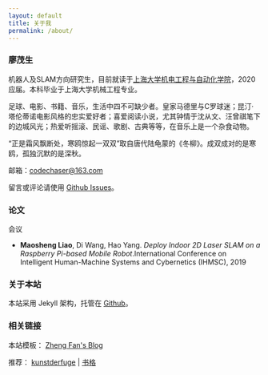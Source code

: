 ```yaml
---
layout: default
title: 关于我
permalink: /about/
---
```


### 廖茂生

机器人及SLAM方向研究生，目前就读于[上海大学机电工程与自动化学院](http://www.auto.shu.edu.cn/)，2020应届。本科毕业于上海大学机械工程专业。


足球、电影、书籍、音乐，生活中四不可缺少者。皇家马德里与C罗球迷；昆汀·塔伦蒂诺电影风格的忠实爱好者；喜爱阅读小说，尤其钟情于沈从文、汪曾祺笔下的边城风光；热爱听摇滚、民谣、歌剧、古典等等，在音乐上是一个杂食动物。

“正是霜风飘断处，寒鸥惊起一双双”取自唐代陆龟蒙的《冬柳》。成双成对的是寒鸥，孤独沉默的是深秋。

邮箱：[codechaser@163.com](mailto:codechaser@163.com) 

留言或评论请使用 [Github Issues](https://github.com/foreverlms/foreverlms.github.io/Issues)。

### 论文
会议

* __Maosheng Liao__, Di Wang, Hao Yang. _Deploy Indoor 2D Laser SLAM on a Raspberry Pi-based Mobile Robot_.International Conference on Intelligent Human-Machine Systems and Cybernetics (IHMSC), 2019

<!-- ### 工作经历

2019-     | 研发经理, __未来机器人（深圳）__
2015-2016 | SLAM 实习生, __未来机器人（深圳）__
2013 | 去毛刺机器人开发实习生，__阿特拉斯・科普柯（无锡）__


### 教学

2015/2016	|  MAEG 5755 Robotics 助教
2014/2015   |  MAEG 4050 Modern Control and Theory 助教
2014/2015   |  MAEG 3010 Mechanics of Materials 助教

### 荣誉

2014	| Hong Kong PhD Fellowship
2014	| 2014 RoboCup 巴西，小仿人组八强
2013	| 2013 RoboCup 中国赛，小仿人组冠军
2012	| 国家奖学金 -->

### 关于本站

本站采用 Jekyll 架构，托管在 [Github](https://github.com/foreverlms/foreverlms.github.io)。

### 相关链接

本站模板： [Zheng Fan's Blog](https://fzheng.me/)

推荐： <a href="http://kunstderfuge.com/" target="_blank">kunstderfuge</a> \| <a href="https://www.shuge.org/" target="_blank">书格</a> 